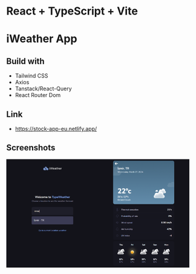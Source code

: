 # React + TypeScript + Vite

# iWeather App

## Build with

- Tailwind CSS
- Axios
- Tanstack/React-Query 
- React Router Dom

## Link
- https://stock-app-eu.netlify.app/

## Screenshots
<div style="display:flex">
<img src="src/assets/ss/iWeather-home.png" alt="home" style="zoom: 100%; width:48%"  />
<img src="src/assets/ss/iWeather-details.png" alt="details" style="zoom: 100%; width:48%" />
</div>

